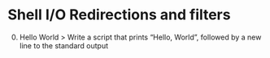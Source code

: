 # Shell I/O Redirections and filters
0. Hello World > Write a script that prints “Hello, World”, followed by a new line to the standard output
